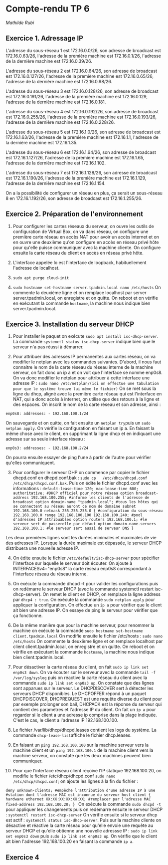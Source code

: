 # Compte-rendu TP 6
*Mathilde Rubi*

## Exercice 1. Adressage IP

L'adresse du sous-réseau 1 est 172.16.0.0/26, son adresse de broadcast est 172.16.0.63/26, l'adresse de la première machine est 172.16.0.1/26, l'adresse de la dernière machine est 172.16.0.39/26.

L'adresse du sous-réseau 2 est 172.16.0.64/26, son adresse de broadcast est 172.16.0.127/26, l'adresse de la première machine est 172.16.0.65/26, l'adresse de la dernière machine est 172.16.0.98/26.

L'adresse du sous-réseau 3 est 172.16.0.128/26, son adresse de broadcast est 172.16.0.191/26, l'adresse de la première machine est 172.16.0.129, l'adresse de la dernière machine est 172.16.0.181.

L'adresse du sous-réseau 4 est 172.16.0.192/26, son adresse de broadcast est 172.16.0.255/26, l'adresse de la première machine est 172.16.0.193/26, l'adresse de la dernière machine est 172.16.0.228/26.

L'adresse du sous-réseau 5 est 172.16.1.0/26, son adresse de broadcast est 172.16.1.63/26, l'adresse de la première machine est 172.16.1.1, l'adresse de la dernière machine est 172.16.1.35.

L'adresse du sous-réseau 6 est 172.16.1.64/26, son adresse de broadcast est 172.16.1.127/26, l'adresse de la première machine est 172.16.1.65, l'adresse de la dernière machine est 172.16.1.102.

L'adresse du sous-réseau 7 est 172.16.1.128/26, son adresse de broadcast est 172.16.1.190/26, l'adresse de la première machine est 172.16.1.129, l'adresse de la dernière machine est 172.16.1.154.

On a la possibilité de configurer un réseau en plus, ça serait un sous-réseau 8 en 172.16.1.192/26, son adresse de broadcast est 172.16.1.255/26.

## Exercice 2. Préparation de l'environnement

1. Pour configurer les cartes réseaux du serveur, on ouvre les outils de configuration de Virtual Box, on va dans réseau, on configure une première carte réseau en accès NAT pour avoir un accès internet et on en ouvre une deuxième qu'on configure en accès en réseau privé hôte pour qu'elle puisse communiquer avec la machine cliente. On configure ensuite la carte réseau du client en accès en réseau privé hôte.

2. L'interface appelée lo est l'interface de loopback, habituellement l'adresse de localhost.

3. `sudo apt purge cloud-init`

4. `sudo hostname set-hostname server.tpadmin.local
    nano /etc/hosts`
    On commente la deuxième ligne et on remplace localhost par server server.tpadmin.local, on enregistre et on quitte.
    On reboot et on vérifie en exécutant la commande `hostname`, la machine nous indique bien server.tpadmin.local.
    
## Exercice 3. Installation du serveur DHCP

1. Pour installer le paquet on exécute `sudo apt install isc-dhcp-server`. La commande `systemctl status isc-dhcp-server` indique bien que le serveur n'a pas réussi à démarrer.

2. Pour attribuer des adresses IP permanentes aux cartes réseau, on va modifier le netplan avec les commandes suivantes. D'abord, il nous faut connaitre le nom de la carte réseau du réseau interne de la machine serveur, on fait donc un ip a et on voit que l'interface se nomme enp0s8. On va donc modifier le netplan pour attribuer à cette interface une adresse IP : `sudo nano /etc/netplan/(ici on effectue une tabulation pour que le système trouve lui même le fichier)`
On se met sous la ligne du dhcp, aligné avec la première carte réseau qui est l'interface en NAT, qui a donc accès à internet, on utilise que des retours à la ligne et des espaces. On inscrit le nom de la carte réseau et son adresse, ainsi :

`enp0s8:
   addresses:
       - 192.168.100.1/24
`

On sauvegarde et on quitte, on fait ensuite un `netplan try`puis un `sudo netplan apply`.
On vérifie la configuration en faisant un ip a.
En faisant la même chose avec le client, en supprimant la ligne dhcp et en indiquant une adresse sur sa seule interface réseau : 

`
enp0s3:
   addresses:
       - 192.168.100.2/24
`

On pourra ensuite essayer de ping l'une à partir de l'autre pour vérifier qu'elles communiquent.

3. Pour configurer le serveur DHP on commence par copier le fichier dhcpd.conf en dhcpd.conf.bak : `sudo cp   /etc/dhcp/dhcpd.conf /etc/dhcp/dhcpd.conf.bak`.
   Puis on édite le fichier dhcpd.conf avec les informations :
   `default-lease-time 120;
    max-lease-time 600;
    authoritative; #DHCP officiel pour notre réseau
    option broadcast-address 192.168.100.255; #informe les clients de l'adresse de broadcast
    option domain-name "tpadmin.local"; #tous les hôtes qui se connectent au réseau auront ce nom de domaine
    subnet 192.168.100.0 netmask 255.255.255.0 { #configuration du sous-réseau 192.168.100.0
    range 192.168.100.100 192.168.100.240; #pool d'adresses IP attribuables
    option routers 192.168.100.1; #le serveur sert de passerelle par défaut
    option domain-name-servers 192.168.100.1; #le serveur sert aussi de serveur DNS
  }`
  
  Les deux premières lignes sont les durées minimales et maximales de vie des adresses IP. Lorsque la durée maximale est dépassée, le serveur DHCP distribuera une nouvelle adresse IP.
  
4. On édite ensuite le fichier `/etc/default/isc-dhcp-server` pour spécifier l'interface sur laquelle le serveur doit écouter. On ajoute à INTERFACESv4="enp0s8" la carte réseau enp0s8 correspondant à l'interface réseau du réseau interne. 
5. On exécute la commande dhcpd -t pour valider les configurations puis on redémarre le serveur DHCP
(avec la commande systemctl restart isc-dhcp-server). On remet le client en DHCP, on remplace la ligne address par `dhcp4 : true`. On exécute la commande `sudo netplan apply` pour appliquer la configuration. On effectue un `ip a` pour vérifier que le client ait bien une adresse IP. On essaye de ping le serveur pour vérifier que ça fonctionne.

6. De la même manière que pour la machine serveur, pour renommer la machine on exécute la commande `sudo hostname set-hostname client.tpadmin.local`
On modifie ensuite le fichier /etc/hosts :
`sudo nano /etc/hosts`
On commente la deuxième ligne et on remplace localhost par client client.tpadmin.local, on enregistre et on quitte.
On reboot et on vérifie en exécutant la commande `hostname`, la machine nous indique bien client.tpadmin.local.

7. Pour désactiver la carte réseau du client, on fait `sudo ip link set enp0s3 down`. On va écouter sur le serveur avec la commande `tail -f /var/log/syslog` puis on réactive la carte réseau du client avec la commande `sudo ip link set enp0s3 up`. On constate que des lignes sont apparues sur le serveur. Le DHCPDISCOVER sert à détecter les serveurs DHCP disponibles. Le DHCPOFFER répond à un paquet DHCPDISCOVER, DHCPREQUEST est une requête diverse du client pour par exemple prolonger son bail, DHCPACK est la réponse du serveur qui contient des paramètres et l'adresse IP du client. On fait un `ip a` pour regarder si le client a une adresse ip comprise dans la plage indiquée. C'est le cas, le client a l'adresse IP 192.168.100.100.

8. Le fichier /var/lib/dhcp/dhcpd.leases contient les logs du système. La commande `dhcp-lease-list`affiche le fichier dhcp.leases.

9. En faisant un `ping 192.168.100.100` sur la machine serveur vers la machine client et un `ping 192.168.100.1` de la machine client vers la machine serveur, on constate que les deux machines peuvent bien communiquer.

10. Pour que l'interface réseau client reçoive l’IP statique 192.168.100.20, on modifie le fichier /etc/dhcp/dhcpd.conf `sudo nano /etc/dhcp/dhcpd.conf`; on ajoute les lignes à la fin du fichier : 

`deny unknown-clients; #empêche l'attribution d'une adresse IP à une
#station dont l'adresse MAC est inconnue du serveur
host client {
hardware ethernet XX:XX:XX:XX:XX:XX; #remplacer par l'adresse MAC
fixed-address 192.168.100.20;
}
`
On exécute la commande `sudo dhcpd -t` pour appliquer les changements puis on redémarre ensuite le serveur DHCP : `systemctl restart isc-dhcp-server`
On vérifie ensuite si le serveur dhcp est actif : `systemctl status isc-dhcp-server`. 
Puis sur la machine cliente on désactive et réactive la carte réseau pour qu'elle envoie une requête au serveur DHCP et qu'elle obtienne une nouvelle adressse IP : `sudo ip link set enp0s3 down` puis `sudo ip link set enp0s3 up`. On vérifie que le client ait bien l'adresse 192.168.100.20 en faisant la commande `ip a`.

## Exercice 4
